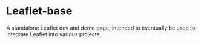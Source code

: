 # Leaflet-base
A standalone Leaflet dev and demo page, intended to eventually be used to integrate Leaflet into various projects.
